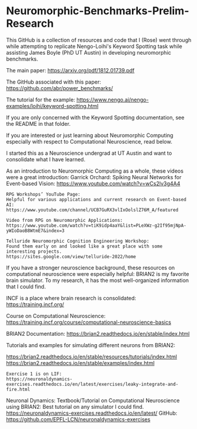 # Neuromorphic-Benchmarks-Prelim-Research

This GitHub is a collection of resources and code that I (Rose) went through while attempting to replicate Nengo-Loihi's Keyword Spotting task while assisting James Boyle (PhD UT Austin) in developing neuromorphic benchmarks. 

The main paper: https://arxiv.org/pdf/1812.01739.pdf

The GitHub associated with this paper: https://github.com/abr/power_benchmarks/

The tutorial for the example: https://www.nengo.ai/nengo-examples/loihi/keyword-spotting.html 


If you are only concerned with the Keyword Spotting documentation, see the README in that folder.


If you are interested or just learning about Neuromorphic Computing especially with respect to Computational Neuroscience, read below. 


I started this as a Neuroscience undergrad at UT Austin and want to consolidate what I have learned.

As an introduction to Neuromorphic Computing as a whole, these videos were a great introduction:
    Garrick Orchard: Spiking Neural Networks for Event-based Vision:
    https://www.youtube.com/watch?v=wCs2lv3g4A4 

    RPG Workshops’ YouTube Page:
    Helpful for various applications and current research on Event-based AI:
    https://www.youtube.com/channel/UCB7GuRX3vlIxOolslZ76M_A/featured

    Video from RPG on Neuromorphic Applications:
    https://www.youtube.com/watch?v=tiK9idp4aaY&list=PLeXWz-g2If95mjNpA-yWIoDaoB8WtmE7&index=3

    Telluride Neuromorphic Cognition Engineering Workshop:
    Found them early on and looked like a great place with some interesting projects.
    https://sites.google.com/view/telluride-2022/home 
 
 If you have a stronger neuroscience background, these resources on computational neuroscience were especially helpful:
 BRIAN2 is my favorite brain simulator. To my research, it has the most well-organized information that I could find. 
 
INCF is a place where brain research is consolidated:
https://training.incf.org/

Course on Computational Neuroscience:
https://training.incf.org/course/computational-neuroscience-basics 

BRIAN2 Documentation:
https://brian2.readthedocs.io/en/stable/index.html

Tutorials and examples for simulating different neurons from BRIAN2:

https://brian2.readthedocs.io/en/stable/resources/tutorials/index.html 
https://brian2.readthedocs.io/en/stable/examples/index.html 

	Exercise 1 is on LIF:
	https://neuronaldynamics-exercises.readthedocs.io/en/latest/exercises/leaky-integrate-and-fire.html 

Neuronal Dynamics: Textbook/Tutorial on Computational Neuroscience using BRIAN2:
Best tutorial on any simulator I could find.
https://neuronaldynamics-exercises.readthedocs.io/en/latest/
GitHub: https://github.com/EPFL-LCN/neuronaldynamics-exercises 



